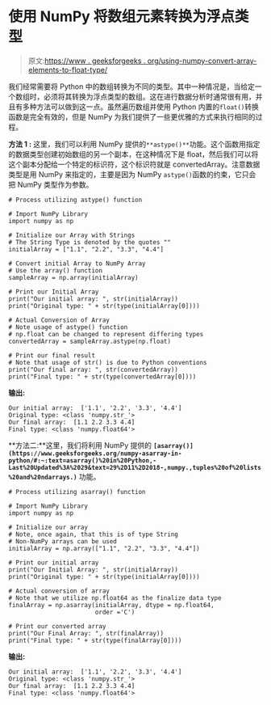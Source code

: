 # 使用 NumPy 将数组元素转换为浮点类型

> 原文:[https://www . geeksforgeeks . org/using-numpy-convert-array-elements-to-float-type/](https://www.geeksforgeeks.org/using-numpy-to-convert-array-elements-to-float-type/)

我们经常需要将 Python 中的数组转换为不同的类型。其中一种情况是，当给定一个数组时，必须将其转换为浮点类型的数组。这在进行数据分析时通常很有用，并且有多种方法可以做到这一点。虽然遍历数组并使用 Python 内置的`float()`转换函数是完全有效的，但是 NumPy 为我们提供了一些更优雅的方式来执行相同的过程。

**方法 1 :** 这里，我们可以利用 NumPy 提供的`**astype()**`功能。这个函数用指定的数据类型创建初始数组的另一个副本，在这种情况下是 float，然后我们可以将这个副本分配给一个特定的标识符，这个标识符就是 convertedArray。注意数据类型是用 NumPy 来指定的，主要是因为 NumPy `astype()`函数的约束，它只会把 NumPy 类型作为参数。

```
# Process utilizing astype() function

# Import NumPy Library
import numpy as np

# Initialize our Array with Strings
# The String Type is denoted by the quotes ""
initialArray = ["1.1", "2.2", "3.3", "4.4"]

# Convert initial Array to NumPy Array
# Use the array() function
sampleArray = np.array(initialArray)

# Print our Initial Array
print("Our initial array: ", str(initialArray))
print("Original type: " + str(type(initialArray[0])))

# Actual Conversion of Array
# Note usage of astype() function
# np.float can be changed to represent differing types
convertedArray = sampleArray.astype(np.float)

# Print our final result
# Note that usage of str() is due to Python conventions
print("Our final array: ", str(convertedArray))
print("Final type: " + str(type(convertedArray[0])))
```

**输出:**

```
Our initial array:  ['1.1', '2.2', '3.3', '4.4']
Original type: <class 'numpy.str_'>
Our final array:  [1.1 2.2 3.3 4.4]
Final type: <class 'numpy.float64'>

```

**方法二:**这里，我们将利用 NumPy 提供的 **`[asarray()](https://www.geeksforgeeks.org/numpy-asarray-in-python/#:~:text=asarray()%20in%20Python,-Last%20Updated%3A%2029&text=29%2D11%2D2018-,numpy.,tuples%20of%20lists%20and%20ndarrays.)`** 功能。

```
# Process utilizing asarray() function

# Import NumPy Library
import numpy as np

# Initialize our array
# Note, once again, that this is of type String
# Non-NumPy arrays can be used
initialArray = np.array(["1.1", "2.2", "3.3", "4.4"])

# Print our initial array
print("Our Initial Array: ", str(initialArray))
print("Original type: " + str(type(initialArray[0])))

# Actual conversion of array
# Note that we utilize np.float64 as the finalize data type
finalArray = np.asarray(initialArray, dtype = np.float64, 
                        order ='C')

# Print our converted array
print("Our Final Array: ", str(finalArray))
print("Final type: " + str(type(finalArray[0])))
```

**输出:**

```
Our initial array:  ['1.1', '2.2', '3.3', '4.4']
Original type: <class 'numpy.str_'>
Our final array:  [1.1 2.2 3.3 4.4]
Final type: <class 'numpy.float64'>

```